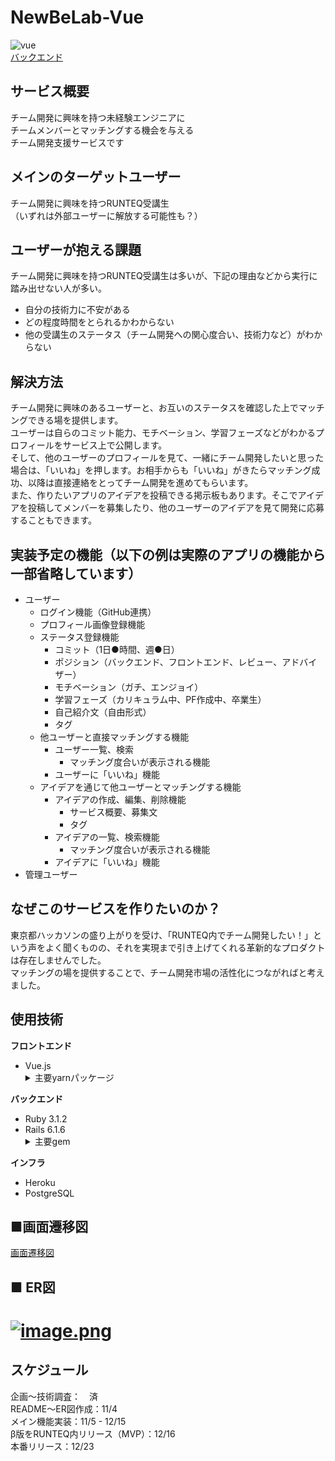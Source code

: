 # NewBeLab-Vue
![vue](https://img.shields.io/badge/Vue-v3.2.45-brightgreen)  
[バックエンド](https://github.com/nyohoo/NewBeLab-Rails)
## サービス概要  
チーム開発に興味を持つ未経験エンジニアに   
チームメンバーとマッチングする機会を与える  
チーム開発支援サービスです  

## メインのターゲットユーザー
チーム開発に興味を持つRUNTEQ受講生  
（いずれは外部ユーザーに解放する可能性も？）  

## ユーザーが抱える課題
チーム開発に興味を持つRUNTEQ受講生は多いが、下記の理由などから実行に踏み出せない人が多い。  
- 自分の技術力に不安がある
- どの程度時間をとられるかわからない
- 他の受講生のステータス（チーム開発への関心度合い、技術力など）がわからない

## 解決方法
チーム開発に興味のあるユーザーと、お互いのステータスを確認した上でマッチングできる場を提供します。  
ユーザーは自らのコミット能力、モチベーション、学習フェーズなどがわかるプロフィールをサービス上で公開します。  
そして、他のユーザーのプロフィールを見て、一緒にチーム開発したいと思った場合は、「いいね」を押します。お相手からも「いいね」がきたらマッチング成功、以降は直接連絡をとってチーム開発を進めてもらいます。  
また、作りたいアプリのアイデアを投稿できる掲示板もあります。そこでアイデアを投稿してメンバーを募集したり、他のユーザーのアイデアを見て開発に応募することもできます。  

## 実装予定の機能（以下の例は実際のアプリの機能から一部省略しています）
- ユーザー
  - ログイン機能（GitHub連携）
  - プロフィール画像登録機能
  - ステータス登録機能
    - コミット（1日●時間、週●日）
    - ポジション（バックエンド、フロントエンド、レビュー、アドバイザー）
    - モチベーション（ガチ、エンジョイ）
    - 学習フェーズ（カリキュラム中、PF作成中、卒業生）
    - 自己紹介文（自由形式）
    - タグ
   - 他ユーザーと直接マッチングする機能
     - ユーザー一覧、検索
       - マッチング度合いが表示される機能
     - ユーザーに「いいね」機能
   - アイデアを通じて他ユーザーとマッチングする機能
     - アイデアの作成、編集、削除機能
       - サービス概要、募集文
       - タグ
     - アイデアの一覧、検索機能
       - マッチング度合いが表示される機能
     - アイデアに「いいね」機能
- 管理ユーザー

## なぜこのサービスを作りたいのか？
東京都ハッカソンの盛り上がりを受け、「RUNTEQ内でチーム開発したい！」という声をよく聞くものの、それを実現まで引き上げてくれる革新的なプロダクトは存在しませんでした。  
マッチングの場を提供することで、チーム開発市場の活性化につながればと考えました。

## 使用技術
**フロントエンド**
<ul>
  <li>Vue.js </li>
  <details>
    <summary>主要yarnパッケージ</summary>
    <ul>
      <li><a href="https://github.com/vuetifyjs/vuetify">vuetify</a></li>
      <li><a href="https://github.com/vuejs/pinia">pinia</a></li>
      <li><a href="https://github.com/vuejs/router">vue-router</a></li>
      <li><a href="https://github.com/imcvampire/vue-axios">vue-axios</a></li>
    </ul>
  </deatails>
</ul>

**バックエンド**
<ul>
  <li>Ruby 3.1.2</li>
  <li>Rails 6.1.6</li>
  <details>
    <summary>主要gem</summary>
    <ul>
      <li><a href="https://github.com/kpumuk/meta-tags">meta-tags</a></li>
    </ul>
  </deatails>
</ul>
  
**インフラ**
- Heroku
- PostgreSQL

## ■画面遷移図  
[画面遷移図](https://www.figma.com/file/4qNkWlpNYBCOanfeoda0Ek/team_matching?node-id=0%3A1)

## ■ ER図
  [![image.png](https://i.gyazo.com/3618bfea6db2bb3a950ee6075daf9e85.png)](https://gyazo.com/3618bfea6db2bb3a950ee6075daf9e85)
=======
## スケジュール
企画〜技術調査：　済  
README〜ER図作成：11/4  
メイン機能実装：11/5 - 12/15  
β版をRUNTEQ内リリース（MVP）：12/16  
本番リリース：12/23  
